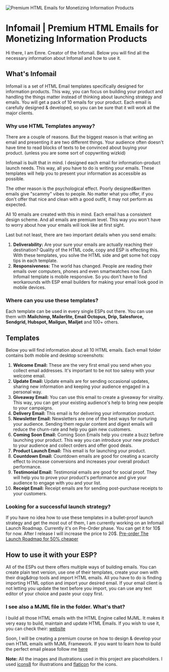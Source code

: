 ![Premium HTML Emails for Monetizing Information Products](https://raw.githubusercontent.com/emred2700/infomail/main/images/cover.png)

# Infomail | Premium HTML Emails for Monetizing Information Products

Hi there,
I am Emre. Creator of the Infomail. Below you will find all the necessary information about Infomail and how to use it.

## What's Infomail

Infomail is a set of HTML Email templates specifically designed for information products. This way, you can focus on building your product and handling the things matter instead of thinking about launching strategy and emails. You will get a pack of 10 emails for your product. Each email is carefully designed & developed, so you can be sure that it will work all the major clients.

### Why use HTML Templates anyway?

There are a couple of reasons. But the biggest reason is that writing an email and presenting it are two different things. Your audience often doesn't have time to read blocks of texts to be convinced about buying your product. (unless you are some sort of copywriting wizkid)

Infomail is built that in mind. I designed each email for information-product launch needs. This way, all you have to do is writing your emails. These templates will help you to present your information as accessible as possible.

The other reason is the psychological effect. Poorly designed&written emails give "scammy" vibes to people. No matter what you offer, if you don't offer that nice and clean with a good outfit, it may not perform as expected.

All 10 emails are created with this in mind. Each email has a consistent design scheme. And all emails are premium level. This way you won't have to worry about how your emails will look like at first sight.

Last but not least, there are two important details when you send emails:

1.  **Deliverability:** Are your sure your emails are actually reaching their destination? Quality of the HTML code, copy and ESP is effecting this. With these templates, you solve the HTML side and get some hot copy tips in each template.
2.  **Responsiveness:** The world has changed. People are reading their emails over computers, phones and even smartwatches now. Each Infomail template is mobile responsive. So you don't have to find workarounds with ESP email builders for making your email look good in mobile devices.

### Where can you use these templates?

Each template can be used in every single ESPs out there. You can use them with **Mailchimp, Mailerlite, Email Octopus, Drip, Salesforce, Sendgrid, Hubspot, Mailgun, Mailjet** and 100+ others.

## Templates

Below you will find information about all 10 HTML emails. Each email folder contains both mobile and desktop screenshots:

1. **Welcome Email:** These are the very first email you send when you collect email addresses. It's important to be not too salesy with your welcome email.
2. **Update Email:** Update emails are for sending occasional updates, sharing new information and keeping your audience engaged in a personal way.
3. **Giveaway Email:** You can use this email to create a giveaway for virality. This way, you can get your existing audience's help to bring new people to your campaigns.
4. **Delivery Email:** This email is for delivering your information product.
5. **Newsletter Email:** Newsletters are one of the best ways for nurturing your audience. Sending them regular content and digest emails will reduce the churn-rate and help you gain new customers.
6. **Coming Soon Email:** Coming Soon Emails help you create a buzz before launching your product. This way you can introduce your new product to your audience and collect orders and offer good deals.
7. **Product Launch Email:** This email is for launching your product.
8. **Countdown Email:** Countdown emails are good for creating a scarcity effect to increase conversions and increases your overall product performance.
9. **Testimonial Email:** Testimonial emails are good for social proof. They will help you to prove your product's performance and give your audience to engage with you and your list.
10. **Receipt Email:** Receipt emails are for sending post-purchase receipts to your customers.

### Looking for a successful launch strategy?

If you have no idea how to use these templates in a bullet-proof launch strategy and get the most out of them, I am currently working on an Infomail Launch Roadmap. Currently it's on Pre-Order phase. You can get it for 10$ for now. After I release I will increase the price to 20$. [Pre-order The Launch Roadmap for 50% cheaper](https://gumroad.com/emredemirel)

## How to use it with your ESP?

All of the ESPs out there offers multiple ways of building emails. You can create plain text version, use one of their templates, create your own with their drag&drop tools and import HTML emails. All you have to do is finding importing HTML option and import your desired email. If your email client is not letting you update the text before you import, you can use any text editor of your choice and paste your copy first.

### I see also a MJML file in the folder. What's that?

I build all those HTML emails with the HTML Engine called MJML. It makes it very easy to build, maintain and update HTML Emails. If you wish to use it, you can check their: [website](https://mjml.io/)

Soon, I will be creating a premium course on how to design & develop your own HTML emails with MJML Framework. If you want to learn how to build the perfect email please follow me [here](https://gumroad.com/emredemirel)

**Note:** All the images and illustrations used in this project are placeholders. I used [icons8](https://icons8.com/) for illustrations and [flaticon](https://www.flaticon.com/) for the icons.
